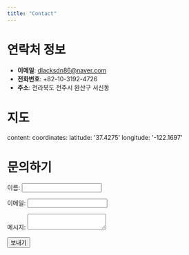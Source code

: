 ```yaml
---
title: "Contact"
---
```


# 연락처 정보

- **이메일**: dlacksdn86@naver.com
- **전화번호**: +82-10-3192-4726
- **주소**: 전라북도 전주시 완산구 서신동 

# 지도 
content:
  coordinates:
    latitude: '37.4275'
    longitude: '-122.1697'
# 문의하기
<form name="contact" method="POST" data-netlify="true">
  <p>
    <label>이름: <input type="text" name="name"></label>
  </p>
  <p>
    <label>이메일: <input type="email" name="email"></label>
  </p>
  <p>
    <label>메시지: <textarea name="message"></textarea></label>
  </p>
  <p>
    <button type="submit">보내기</button>
  </p>
</form>







